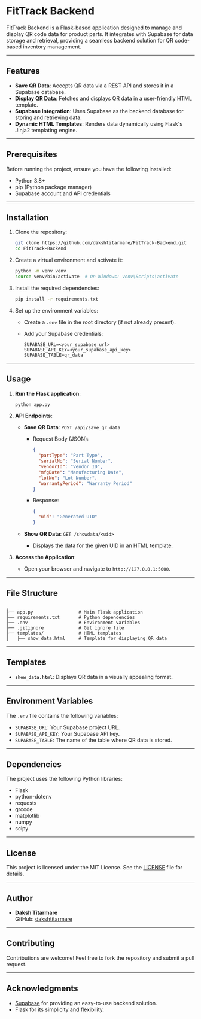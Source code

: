 # FitTrack Backend

FitTrack Backend is a Flask-based application designed to manage and display QR code data for product parts. It integrates with Supabase for data storage and retrieval, providing a seamless backend solution for QR code-based inventory management.

---

## Features

- **Save QR Data**: Accepts QR data via a REST API and stores it in a Supabase database.
- **Display QR Data**: Fetches and displays QR data in a user-friendly HTML template.
- **Supabase Integration**: Uses Supabase as the backend database for storing and retrieving data.
- **Dynamic HTML Templates**: Renders data dynamically using Flask's Jinja2 templating engine.

---

## Prerequisites

Before running the project, ensure you have the following installed:

- Python 3.8+
- pip (Python package manager)
- Supabase account and API credentials

---

## Installation

1. Clone the repository:

   ```bash
   git clone https://github.com/dakshtitarmare/FitTrack-Backend.git
   cd FitTrack-Backend
   ```

2. Create a virtual environment and activate it:

   ```bash
   python -m venv venv
   source venv/bin/activate  # On Windows: venv\Scripts\activate
   ```

3. Install the required dependencies:

   ```bash
   pip install -r requirements.txt
   ```

4. Set up the environment variables:

   - Create a `.env` file in the root directory (if not already present).
   - Add your Supabase credentials:

     ```properties
     SUPABASE_URL=<your_supabase_url>
     SUPABASE_API_KEY=<your_supabase_api_key>
     SUPABASE_TABLE=qr_data
     ```

---

## Usage

1. **Run the Flask application**:

   ```bash
   python app.py
   ```

2. **API Endpoints**:

   - **Save QR Data**: `POST /api/save_qr_data`
     - Request Body (JSON):
       ```json
       {
         "partType": "Part Type",
         "serialNo": "Serial Number",
         "vendorId": "Vendor ID",
         "mfgDate": "Manufacturing Date",
         "lotNo": "Lot Number",
         "warrantyPeriod": "Warranty Period"
       }
       ```
     - Response:
       ```json
       {
         "uid": "Generated UID"
       }
       ```

   - **Show QR Data**: `GET /showdata/<uid>`
     - Displays the data for the given UID in an HTML template.

3. **Access the Application**:

   - Open your browser and navigate to `http://127.0.0.1:5000`.

---

## File Structure

```
.
├── app.py                 # Main Flask application
├── requirements.txt       # Python dependencies
├── .env                   # Environment variables
├── .gitignore             # Git ignore file
├── templates/             # HTML templates
│   ├── show_data.html     # Template for displaying QR data
```

---

## Templates

- **`show_data.html`**: Displays QR data in a visually appealing format.

---

## Environment Variables

The `.env` file contains the following variables:

- `SUPABASE_URL`: Your Supabase project URL.
- `SUPABASE_API_KEY`: Your Supabase API key.
- `SUPABASE_TABLE`: The name of the table where QR data is stored.

---

## Dependencies

The project uses the following Python libraries:

- Flask
- python-dotenv
- requests
- qrcode
- matplotlib
- numpy
- scipy

---

## License

This project is licensed under the MIT License. See the [LICENSE](LICENSE) file for details.

---

## Author

- **Daksh Titarmare**  
  GitHub: [dakshtitarmare](https://github.com/dakshtitarmare)

---

## Contributing

Contributions are welcome! Feel free to fork the repository and submit a pull request.

---

## Acknowledgments

- [Supabase](https://supabase.com) for providing an easy-to-use backend solution.
- Flask for its simplicity and flexibility.